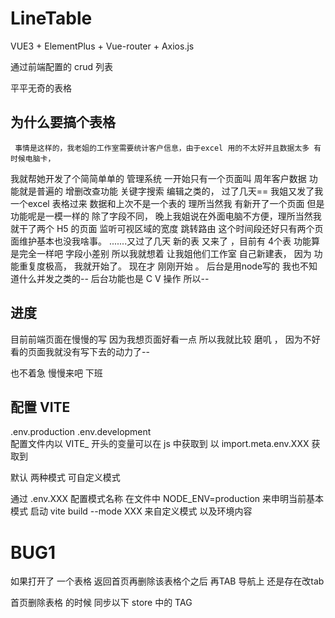 # LineTable

VUE3 + ElementPlus + Vue-router + Axios.js

通过前端配置的 crud 列表

平平无奇的表格

## 为什么要搞个表格

     事情是这样的，我老姐的工作室需要统计客户信息，由于excel 用的不太好并且数据太多 有时候电脑卡，
 我就帮她开发了个简简单单的 管理系统 一开始只有一个页面叫 周年客户数据 功能就是普遍的 增删改查功能 
 关键字搜索 编辑之类的， 过了几天==  我姐又发了我一个excel 表格过来 数据和上次不是一个表的 理所当然我
 有新开了一个页面 但是功能呢是一模一样的 除了字段不同，  晚上我姐说在外面电脑不方便，理所当然我就干了两个
 H5 的页面 监听可视区域的宽度 跳转路由 这个时间段还好只有两个页面维护基本也没我啥事。 .......又过了几天
 新的表 又来了 ，目前有 4个表  功能算是完全一样吧  字段小差别  所以我就想着 让我姐他们工作室 自己新建表，
 因为 功能重复度极高， 我就开始了。  现在才 刚刚开始  。   后台是用node写的 我也不知道什么并发之类的--
 后台功能也是  C V 操作 所以--   

 ## 进度  

 目前前端页面在慢慢的写 因为我想页面好看一点 所以我就比较 磨叽 ，  因为不好看的页面我就没有写下去的动力了--
 
 也不着急 慢慢来吧  下班


 ## 配置 VITE 

.env.production  .env.development  
配置文件内以 VITE_ 开头的变量可以在 js 中获取到  以 import.meta.env.XXX  获取到 

默认 两种模式 可自定义模式 


通过  .env.XXX  配置模式名称 在文件中 NODE_ENV=production 来申明当前基本模式 
启动  vite build --mode XXX   来自定义模式 以及环境内容

# BUG1 
如果打开了 一个表格  返回首页再删除该表格个之后   再TAB 导航上 还是存在改tab 

首页删除表格 的时候 同步以下 store 中的 TAG 